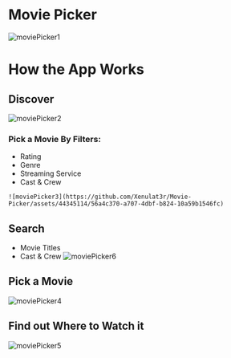 # Movie Picker
![moviePicker1](https://github.com/Xenulat3r/Movie-Picker/assets/44345114/b1084421-aee0-4dde-a77e-69d18e1149f3)

# How the App Works
 ## Discover
 ![moviePicker2](https://github.com/Xenulat3r/Movie-Picker/assets/44345114/1466c837-5f21-4886-9b33-5b86aa98ff4e)

 ### Pick a Movie By Filters:
  -  Rating
  -  Genre
  -  Streaming Service
  -  Cast & Crew
    
    ![moviePicker3](https://github.com/Xenulat3r/Movie-Picker/assets/44345114/56a4c370-a707-4dbf-b824-10a59b1546fc)


## Search
 - Movie Titles
 - Cast & Crew
   ![moviePicker6](https://github.com/Xenulat3r/Movie-Picker/assets/44345114/db510990-ee44-412e-a436-975d21871bbf)


## Pick a Movie
![moviePicker4](https://github.com/Xenulat3r/Movie-Picker/assets/44345114/e9694a5a-7571-44f1-95cf-9705be16564b)


## Find out Where to Watch it

![moviePicker5](https://github.com/Xenulat3r/Movie-Picker/assets/44345114/52991fb0-83a8-4999-9d46-21e9e4e1ef47)

